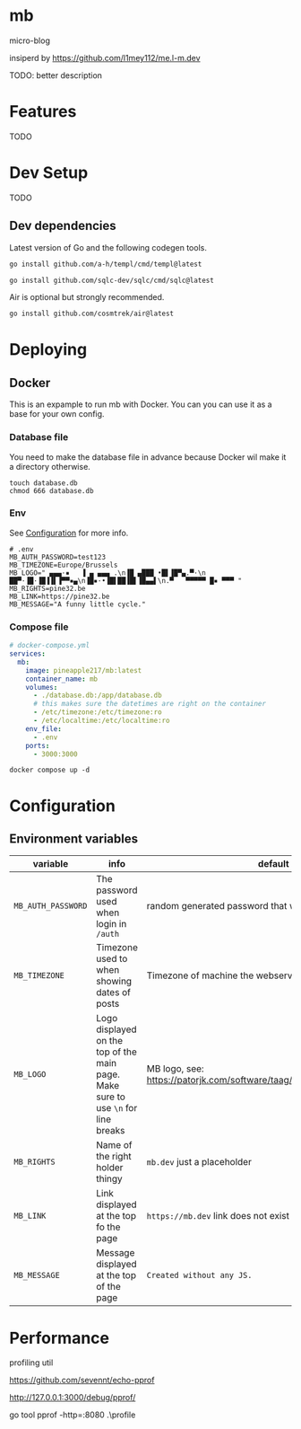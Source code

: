 # mb

micro-blog

insiperd by https://github.com/l1mey112/me.l-m.dev

TODO: better description

# Features

TODO

# Dev Setup

TODO

## Dev dependencies

Latest version of Go and the following codegen tools.

```sh
go install github.com/a-h/templ/cmd/templ@latest
```

```sh
go install github.com/sqlc-dev/sqlc/cmd/sqlc@latest
```

Air is optional but strongly recommended.

```sh
go install github.com/cosmtrek/air@latest
```

# Deploying

## Docker

This is an expample to run mb with Docker. You can you can use it as a base for your own config.

### Database file

You need to make the database file in advance because Docker wil make it a directory otherwise.

```console
touch database.db
chmod 666 database.db
```

### Env

See [Configuration](#configuration) for more info.

```env
# .env
MB_AUTH_PASSWORD=test123
MB_TIMEZONE=Europe/Brussels
MB_LOGO=" ▄▄▄·▪   ▐ ▄ ▄▄▄ .\n▐█ ▄███ •█▌▐█▀▄.▀·\n ██▀·▐█·▐█▐▐▌▐▀▀▪▄\n▐█▪·•▐█▌██▐█▌▐█▄▄▌\n.▀   ▀▀▀▀▀ █▪ ▀▀▀ "
MB_RIGHTS=pine32.be
MB_LINK=https://pine32.be
MB_MESSAGE="A funny little cycle."
```

### Compose file

```yml
# docker-compose.yml
services:
  mb:
    image: pineapple217/mb:latest
    container_name: mb
    volumes:
      - ./database.db:/app/database.db
      # this makes sure the datetimes are right on the container
      - /etc/timezone:/etc/timezone:ro
      - /etc/localtime:/etc/localtime:ro
    env_file:
      - .env
    ports:
      - 3000:3000
```

```console
docker compose up -d
```

# Configuration

## Environment variables

| variable           | info                                                                              | default                                                                 |
| ------------------ | --------------------------------------------------------------------------------- | ----------------------------------------------------------------------- |
| `MB_AUTH_PASSWORD` | The password used when login in `/auth`                                           | random generated password that will be printed on startup               |
| `MB_TIMEZONE`      | Timezone used to when showing dates of posts                                      | Timezone of machine the webserver is running on                         |
| `MB_LOGO`          | Logo displayed on the top of the main page. Make sure to use `\n` for line breaks | MB logo, see: https://patorjk.com/software/taag/#p=display&f=Elite&t=MB |
| `MB_RIGHTS`        | Name of the right holder thingy                                                   | `mb.dev` just a placeholder                                             |
| `MB_LINK`          | Link displayed at the top fo the page                                             | `https://mb.dev` link does not exist                                    |
| `MB_MESSAGE`       | Message displayed at the top of the page                                          | `Created without any JS.`                                               |

# Performance

profiling util

https://github.com/sevennt/echo-pprof

http://127.0.0.1:3000/debug/pprof/

go tool pprof -http=:8080 .\profile

